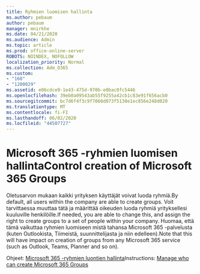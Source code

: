 ```yaml
---
title: Ryhmien luomisen hallinta
ms.author: pebaum
author: pebaum
manager: mnirkhe
ms.date: 04/21/2020
ms.audience: Admin
ms.topic: article
ms.prod: office-online-server
ROBOTS: NOINDEX, NOFOLLOW
localization_priority: Normal
ms.collection: Adm_O365
ms.custom:
- "168"
- "1200029"
ms.assetid: e06cdce9-1e43-475d-970b-e0bac0fc5446
ms.openlocfilehash: 39eb0a09543ab55f9255a42cb1c83e91f656acb0
ms.sourcegitcommit: bc7d6f4f3c9f7060d073f5130e1ec856e248d020
ms.translationtype: MT
ms.contentlocale: fi-FI
ms.lasthandoff: 06/02/2020
ms.locfileid: "44507727"
---
```

# <a name="control-creation-of-microsoft-365-groups"></a><span data-ttu-id="60531-102">Microsoft 365 -ryhmien luomisen hallinta</span><span class="sxs-lookup"><span data-stu-id="60531-102">Control creation of Microsoft 365 Groups</span></span>

<span data-ttu-id="60531-103">Oletusarvon mukaan kaikki yrityksen käyttäjät voivat luoda ryhmiä.</span><span class="sxs-lookup"><span data-stu-id="60531-103">By default, all users within the company are able to create groups.</span></span> <span data-ttu-id="60531-104">Voit tarvittaessa muuttaa tätä ja määrittää oikeuden luoda ryhmiä yrityksellesi kuuluville henkilöille.</span><span class="sxs-lookup"><span data-stu-id="60531-104">If needed, you are able to change this, and assign the right to create groups to a set of people within your company.</span></span> <span data-ttu-id="60531-105">Huomaa, että tämä vaikuttaa ryhmien luomiseen mistä tahansa Microsoft 365 -palvelusta (kuten Outlookista, Tiimeistä, suunnittelijasta ja niin edelleen).</span><span class="sxs-lookup"><span data-stu-id="60531-105">Note that this will have impact on creation of groups from any Microsoft 365 service (such as Outlook, Teams, Planner and so on).</span></span>
  
<span data-ttu-id="60531-106">Ohjeet: [Microsoft 365 -ryhmien luontien hallinta](https://docs.microsoft.com/microsoft-365/admin/create-groups/manage-creation-of-groups)</span><span class="sxs-lookup"><span data-stu-id="60531-106">Instructions: [Manage who can create Microsoft 365 Groups](https://docs.microsoft.com/microsoft-365/admin/create-groups/manage-creation-of-groups)</span></span>
